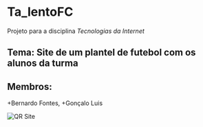 # Ta_lentoFC
Projeto para a disciplina *Tecnologias da Internet*

## Tema: Site de um plantel de futebol com os alunos da turma

## Membros: 
+Bernardo Fontes,
+Gonçalo Luis

![QR Site](https://bernardolf.github.io/Ta_lentoFC/P%C3%A1gina_Principal)